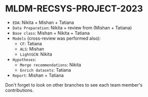 # MLDM-RECSYS-PROJECT-2023
- `EDA`: Nikita + Mishan + Tatiana
- `Data Preparation`: Nikita + review from (Mishan + Tatiana)
- `Base class`: Mishan + Nikita + Tatiana
- `Models` (cross-review was performed also):
  - `CF`: Tatiana
  - `ALS`: Mishan
  - `LightGCN`: Nikita
- `Hypotheses`:
  - `Merge recommendations`: Nikita
  - `Enrich datasets`: Tatiana
- `Report`: Mishan + Tatiana

Don't forget to look on other branches to see each team member's contributions.